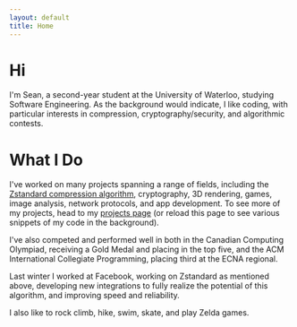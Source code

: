 ```yaml
---
layout: default
title: Home
---
```


Hi
==
I'm Sean, a second-year student at the University of Waterloo,
studying Software Engineering.  As the background would indicate, I like
coding, with particular interests in compression, cryptography/security, and
algorithmic contests.

What I Do
=========
I've worked on many projects spanning a range of fields,
including the [Zstandard compression algorithm](http://zstd.net),
cryptography,
3D rendering,
games,
image analysis,
network protocols,
and app development.
To see more of my projects, head to my [projects page](/projects/)
(or reload this page to see various snippets of my code in the background).

I've also competed and performed well in both in the
Canadian Computing Olympiad, receiving a Gold Medal and placing in the top five,
and the ACM International Collegiate Programming,
placing third at the ECNA regional.

Last winter I worked at Facebook,
working on Zstandard as mentioned above,
developing new integrations to fully realize the potential of this algorithm,
and improving speed and reliability.

<!---
I spent last summer working at [Wish](https://wish.com) on the infrastructure
team, improving stability and efficiency, as well as improving monitoring and
incident resolution.
While at Wish I cut internal network traffic by 50% and
migrated a multi-hundred million document collection to a new format,
reducing database load and improving server efficiency.

Additionally, I've worked at the Focused Ultrasound Lab at Sunnybrook Hospital
in Toronto, analyzing parallelized simulation software and using my findings
to optimize the program for speed, allowing for more efficient focused
ultrasound research.
-->

I also like to rock climb, hike, swim, skate,
and play Zelda games.
